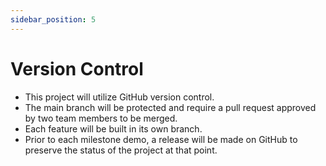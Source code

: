```yaml
---
sidebar_position: 5
---
```


# Version Control

- This project will utilize GitHub version control. 
- The main branch will be protected and require a pull request approved by two team members to be merged.
- Each feature will be built in its own branch.
- Prior to each milestone demo, a release will be made on GitHub to preserve the status of the project at that point.

